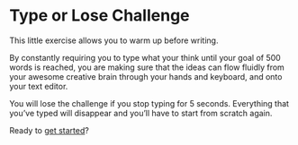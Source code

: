 # Type or Lose Challenge

This little exercise allows you to warm up before writing.

By constantly requiring you to type what your think until your goal of 500 words is reached, you are making sure that the ideas can flow fluidly from your awesome creative brain through your hands and keyboard, and onto your text editor.

You will lose the challenge if you stop typing for 5 seconds. Everything that you’ve typed will disappear and you’ll have to start from scratch again.

Ready to [get started](https://typeorlose.github.io/)?
